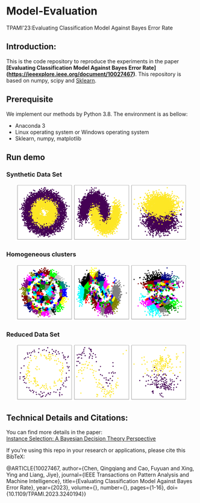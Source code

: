 # Model-Evaluation
TPAMI'23:Evaluating Classification Model Against Bayes Error Rate

## Introduction:

This is the code repository to reproduce the experiments in the paper **[Evaluating Classification Model Against Bayes Error Rate]
(https://ieeexplore.ieee.org/document/10027467)**. This repository is based on numpy, scipy and [Sklearn](https://scikit-learn.org/stable/).

## Prerequisite

We implement our methods by Python 3.8. The environment is as bellow:

- Anaconda 3  
- Linux operating system or Windows operating system  
- Sklearn, numpy, matplotlib  


## Run demo

### Synthetic Data Set 
<p align="center">
  <img src="https://github.com/CQQXY161120/Instance-Selection/blob/main/Experimental%20Results/circles.png" width='30%' height='30%'/><img src="https://github.com/CQQXY161120/Instance-Selection/blob/main/Experimental%20Results/moons.png" width='30%' height='30%'/><img src="https://github.com/CQQXY161120/Instance-Selection/blob/main/Experimental%20Results/Gaussian.png" width='30%' height='30%'/>
</p>

### Homogeneous clusters  
<p align="center">
  <img src="https://github.com/CQQXY161120/Instance-Selection/blob/main/Experimental%20Results/circles_hc.png" width='30%' height='30%'/><img src="https://github.com/CQQXY161120/Instance-Selection/blob/main/Experimental%20Results/moons_hc.png" width='30%' height='30%'/><img src="https://github.com/CQQXY161120/Instance-Selection/blob/main/Experimental%20Results/Gaussian_hc.png" width='30%' height='30%'/>
</p>

### Reduced Data Set  
<p align="center">
  <img src="https://github.com/CQQXY161120/Instance-Selection/blob/main/Experimental%20Results/circles_reduced.png" width='30%' height='30%'/><img src="https://github.com/CQQXY161120/Instance-Selection/blob/main/Experimental%20Results/moons_reduced.png" width='30%' height='30%'/><img src="https://github.com/CQQXY161120/Instance-Selection/blob/main/Experimental%20Results/Gaussian_reduced.png" width='30%' height='30%'/>
</p>

## Technical Details and Citations:  
You can find more details in the paper:  
[Instance Selection: A Bayesian Decision Theory Perspective](http://jiyeliang.net/Cms_Data/Contents/SXU_JYL/Folders/JournalPapers/~contents/20223301.pdf)

If you're using this repo in your research or applications, please cite this BibTeX:

@ARTICLE{10027467,
  author={Chen, Qingqiang and Cao, Fuyuan and Xing, Ying and Liang, Jiye},
  journal={IEEE Transactions on Pattern Analysis and Machine Intelligence}, 
  title={Evaluating Classification Model Against Bayes Error Rate}, 
  year={2023},
  volume={},
  number={},
  pages={1-16},
  doi={10.1109/TPAMI.2023.3240194}}
